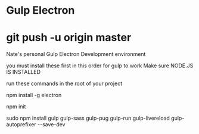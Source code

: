 
# Gulp Electron
# git push -u origin master
Nate's personal Gulp Electron Development environment

you must install these first in this order for gulp to work
Make sure NODE.JS IS INSTALLED

run these commands in the root of your project

npm install -g electron

npm init

sudo npm install gulp gulp-sass gulp-pug gulp-run gulp-livereload gulp-autoprefixer --save-dev
